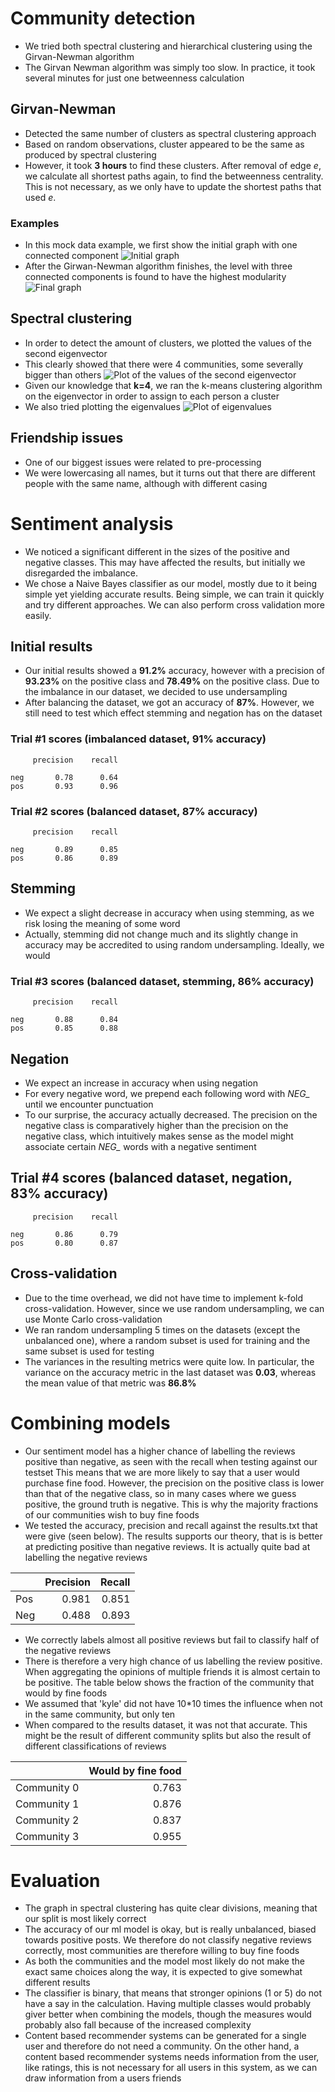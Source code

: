# Community detection
- We tried both spectral clustering and hierarchical clustering using the Girvan-Newman algorithm
- The Girvan Newman algorithm was simply too slow. In practice, it took several minutes for just one betweenness
calculation

## Girvan-Newman
- Detected the same number of clusters as spectral clustering approach
- Based on random observations, cluster appeared to be the same as produced by spectral clustering
- However, it took **3 hours** to find these clusters. After removal of edge *e*, we calculate all shortest paths again,
to find the betweenness centrality. This is not necessary, as we only have to update the shortest paths that used *e*.

### Examples
- In this mock data example, we first show the initial graph with one connected component
![Initial graph](community_detection/girwan-1.png "Initial graph")
- After the Girwan-Newman algorithm finishes, the level with three connected components is found to have the highest
modularity
![Final graph](community_detection/girwan-2.png "Final graph")

## Spectral clustering
- In order to detect the amount of clusters, we plotted the values of the second eigenvector
- This clearly showed that there were 4 communities, some severally bigger than others
![Plot of the values of the second eigenvector](community_detection/eigenvector_values.png "Eigenvector value plot")
- Given our knowledge that **k=4**, we ran the k-means clustering algorithm on the eigenvector in order to assign to
each person a cluster
- We also tried plotting the eigenvalues 
![Plot of eigenvalues](community_detection/eigenvalues.png "Eigenvalue plot")

## Friendship issues
- One of our biggest issues were related to pre-processing
- We were lowercasing all names, but it turns out that there are different people with the same name, although with
different casing

# Sentiment analysis
- We noticed a significant different in the sizes of the positive and negative classes.
This may have affected the results, but initially we disregarded the imbalance.
- We chose a Naive Bayes classifier as our model, mostly due to it being simple yet yielding accurate results.
Being simple, we can train it quickly and try different approaches. We can also perform cross validation more easily.

## Initial results
- Our initial results showed a **91.2%** accuracy, however with a precision of **93.23%** on the positive class and
**78.49%** on the positive class. Due to the imbalance in our dataset, we decided to use undersampling
- After balancing the dataset, we got an accuracy of **87%**. However, we still need to test which effect stemming and
negation has on the dataset

### Trial #1 scores (imbalanced dataset, 91% accuracy)
         precision    recall
    
    neg       0.78      0.64
    pos       0.93      0.96

### Trial #2 scores (balanced dataset, 87% accuracy)
         precision    recall
    
    neg       0.89      0.85
    pos       0.86      0.89
    
## Stemming
- We expect a slight decrease in accuracy when using stemming, as we risk losing the meaning of some word    
- Actually, stemming did not change much and its slightly change in accuracy may be accredited to using random
undersampling. Ideally, we would 

### Trial #3 scores (balanced dataset, stemming, 86% accuracy)
         precision    recall
    
    neg       0.88      0.84
    pos       0.85      0.88      

## Negation
- We expect an increase in accuracy when using negation
- For every negative word, we prepend each following word with *NEG_* until we encounter punctuation
- To our surprise, the accuracy actually decreased. The precision on the negative class is comparatively higher than the
precision on the negative class, which intuitively makes sense as the model might associate certain *NEG_* words with
a negative sentiment

## Trial #4 scores (balanced dataset, negation, 83% accuracy)
         precision    recall
    
    neg       0.86      0.79
    pos       0.80      0.87   
 
## Cross-validation
- Due to the time overhead, we did not have time to implement k-fold cross-validation. However, since we use random
undersampling, we can use Monte Carlo cross-validation 
- We ran random undersampling 5 times on the datasets (except the unbalanced one), where a random subset is used for
training and the same subset is used for testing
- The variances in the resulting metrics were quite low. In particular, the variance on the accuracy metric in the last
 dataset was **0.03**, whereas the mean value of that metric was **86.8%**

# Combining models
- Our sentiment model has a higher chance of labelling the reviews positive than negative, as seen with the recall when
testing against our testset
This means that we are more likely to say that a user would purchase fine food. However, the precision on the positive
class is lower than that of the negative class, so in many cases where we guess positive, the ground truth is negative.
This is why the majority fractions of our communities wish to buy fine foods
- We tested the accuracy, precision and recall against the results.txt that were give (seen below). The results supports our theory,
that is is better at predicting positive than negative reviews. It is actually quite bad at labelling the negative 
reviews

|     |  Precision |  Recall |
|-----|-----------:|--------:|
| Pos |      0.981 |   0.851 |
| Neg |      0.488 |   0.893 |

- We correctly labels almost all positive reviews but fail to classify half of the negative reviews
- There is therefore a very high chance of us labelling the review positive. When aggregating the opinions of multiple 
friends it is almost certain to be positive. The table below shows the fraction of the community that would by fine 
foods
- We assumed that 'kyle' did not have 10*10 times the influence when not in the same community, but only ten
- When compared to the results dataset, it was not that accurate. This might be the result of different 
community splits but also the result of different classifications of reviews

|            | Would by fine food |
|------------|-------------------:|
|Community 0 |              0.763 |
|Community 1 |              0.876 |
|Community 2 |              0.837 |
|Community 3 |              0.955 |

# Evaluation
- The graph in spectral clustering has quite clear divisions, meaning that our split is most likely correct
- The accuracy of our ml model is okay, but is really unbalanced, biased towards positive posts. We therefore do not 
classify negative reviews correctly, most communities are therefore willing to buy fine foods
- As both the communities and the model most likely do not make the exact same choices along the way, it is expected
to give somewhat different results
- The classifier is binary, that means that stronger opinions (1 or 5) do not have a say in the calculation. 
Having multiple classes would probably giver better when combining the models, though the measures would probably also
fall because of the increased complexity
- Content based recommender systems can be generated for a single user and therefore do not need a community.
On the other hand, a content based recommender systems needs information from the user, like ratings, this is not 
necessary for all users in this system, as we can draw information from a users friends
